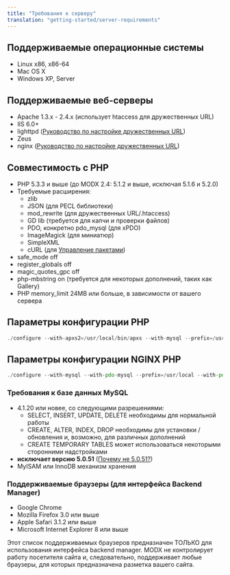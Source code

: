```yaml
---
title: "Требования к серверу"
translation: "getting-started/server-requirements"
---
```


## Поддерживаемые операционные системы

- Linux x86, x86-64
- Mac OS X
- Windows XP, Server

## Поддерживаемые веб-серверы

- Apache 1.3.x - 2.4.x (использует htaccess для дружественных URL)
- IIS 6.0+
- lighttpd ([Руководство по настройке дружественных URL](getting-started/friendly-urls/lighttpd "Lighttpd Guide"))
- Zeus
- nginx ([Руководство по настройке дружественных URL](getting-started/friendly-urls/nginx "Nginx Server Config"))

## Совместимость с PHP

- PHP 5.3.3 и выше (до MODX 2.4: 5.1.2 и выше, исключая 5.1.6 и 5.2.0)
- Требуемые расширения:
  - zlib
  - JSON (для PECL библиотеки)
  - mod\_rewrite (для дружественных URL/.htaccess)
  - GD lib (требуется для капчи и проверки файлов)
  - PDO, конкретно pdo\_mysql (для xPDO)
  - ImageMagick (для миниатюр)
  - SimpleXML
  - cURL (для [Управление пакетами](extending-modx/transport-packages "Управление пакетами"))
- safe\_mode off
- register\_globals off
- magic\_quotes\_gpc off
- php-mbstring on (требуется для некоторых дополнений, таких как Gallery)
- PHP memory\_limit 24MB или больше, в зависимости от вашего сервера

## Параметры конфигурации PHP

``` php
./configure --with-apxs2=/usr/local/bin/apxs --with-mysql --prefix=/usr/local --with-pdo-mysql --with-zlib
```

## Параметры конфигурации NGINX PHP

``` php
./configure --with-mysql --with-pdo-mysql --prefix=/usr/local --with-pdo-mysql --with-zlib
```

### Требования к базе данных MySQL

- 4.1.20 или новее, со следующими разрешениями:
  - SELECT, INSERT, UPDATE, DELETE необходимы для нормальной работы
  - CREATE, ALTER, INDEX, DROP необходимы для установки / обновления и, возможно, для различных дополнений
  - CREATE TEMPORARY TABLES может использоваться некоторыми сторонними надстройками
- **исключает версию 5.0.51** ([Почему не 5.0.51?](getting-started/installation/troubleshooting/mysql-5.0.51 "MySQL 5.0.51 Issues"))
- MyISAM или InnoDB механизм хранения

### Поддерживаемые браузеры (для интерфейса Backend Manager)

- Google Chrome
- Mozilla Firefox 3.0 или выше
- Apple Safari 3.1.2 или выше
- Microsoft Internet Explorer 8 или выше

Этот список поддерживаемых браузеров предназначен ТОЛЬКО для использования интерфейса backend manager. MODX не контролирует работу посетителя сайта и, следовательно, поддерживает любые браузеры, для которых предназначена разметка вашего сайта.
